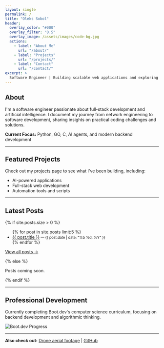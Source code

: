 ```yaml
---
layout: single
permalink: /
title: "Oleks Sobol"
header:
  overlay_color: "#000"
  overlay_filter: "0.5"
  overlay_image: /assets/images/code-bg.jpg
  actions:
    - label: "About Me"
      url: "/about/"
    - label: "Projects"
      url: "/projects/"
    - label: "Contact"
      url: "/contact/"
excerpt: >
  Software Engineer | Building scalable web applications and exploring AI/ML solutions
---
```


## About

I'm a software engineer passionate about full-stack development and artificial intelligence. I document my journey from network engineering to software development, sharing insights on practical coding challenges and solutions.

**Current Focus:** Python, GO, C, AI agents, and modern backend development

---

## Featured Projects

Check out my [projects page](/projects/) to see what I've been building, including:
- AI-powered applications
- Full-stack web development
- Automation tools and scripts

---

## Latest Posts

{% if site.posts.size > 0 %}
<ul class="latest-posts">
  {% for post in site.posts limit:5 %}
  <li>
    <a href="{{ post.url | relative_url }}">{{ post.title }}</a>
    <small> — {{ post.date | date: "%b %d, %Y" }}</small>
  </li>
  {% endfor %}
</ul>

<p><a href="/blog/">View all posts →</a></p>
{% else %}
<p>Posts coming soon.</p>
{% endif %}

---

## Professional Development

Currently completing Boot.dev's computer science curriculum, focusing on backend development and algorithmic thinking.

<p align="left">
  <img src="https://api.boot.dev/v1/users/public/0ad99ed2-be60-4b3b-8396-3c130c314deb/thumbnail" alt="Boot.dev Progress">
</p>

---

**Also check out:** [Drone aerial footage](/videos/) | [GitHub](https://github.com/yourusername)
